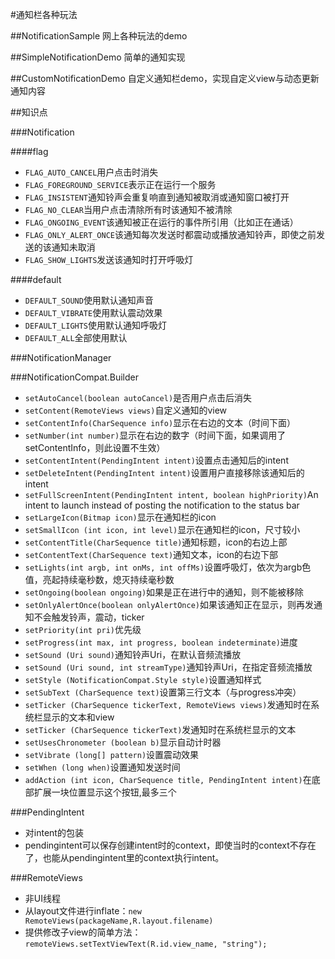 #通知栏各种玩法

##NotificationSample
网上各种玩法的demo

##SimpleNotificationDemo
简单的通知实现

##CustomNotificationDemo
自定义通知栏demo，实现自定义view与动态更新通知内容

##知识点

###Notification

####flag
- `FLAG_AUTO_CANCEL`用户点击时消失
- `FLAG_FOREGROUND_SERVICE`表示正在运行一个服务
- `FLAG_INSISTENT`通知铃声会重复响直到通知被取消或通知窗口被打开
- `FLAG_NO_CLEAR`当用户点击清除所有时该通知不被清除
- `FLAG_ONGOING_EVENT`该通知被正在运行的事件所引用（比如正在通话）
- `FLAG_ONLY_ALERT_ONCE`该通知每次发送时都震动或播放通知铃声，即使之前发送的该通知未取消
- `FLAG_SHOW_LIGHTS`发送该通知时打开呼吸灯

####default
- `DEFAULT_SOUND`使用默认通知声音
- `DEFAULT_VIBRATE`使用默认震动效果
- `DEFAULT_LIGHTS`使用默认通知呼吸灯
- `DEFAULT_ALL`全部使用默认


###NotificationManager

###NotificationCompat.Builder
- `setAutoCancel(boolean autoCancel)`是否用户点击后消失
- `setContent(RemoteViews views)`自定义通知的view
- `setContentInfo(CharSequence info)`显示在右边的文本（时间下面）
- `setNumber(int number)`显示在右边的数字（时间下面，如果调用了setContentInfo，则此设置不生效）
- `setContentIntent(PendingIntent intent)`设置点击通知后的intent
- `setDeleteIntent(PendingIntent intent)`设置用户直接移除该通知后的intent
- `setFullScreenIntent(PendingIntent intent, boolean highPriority)`An intent to launch instead of posting the notification to the status bar
- `setLargeIcon(Bitmap icon)`显示在通知栏的icon
- `setSmallIcon (int icon, int level)`显示在通知栏的icon，尺寸较小
- `setContentTitle(CharSequence title)`通知标题，icon的右边上部
- `setContentText(CharSequence text)`通知文本，icon的右边下部
- `setLights(int argb, int onMs, int offMs)`设置呼吸灯，依次为argb色值，亮起持续毫秒数，熄灭持续毫秒数
- `setOngoing(boolean ongoing)`如果是正在进行中的通知，则不能被移除
- `setOnlyAlertOnce(boolean onlyAlertOnce)`如果该通知正在显示，则再发通知不会触发铃声，震动，ticker
- `setPriority(int pri)`优先级
- `setProgress(int max, int progress, boolean indeterminate)`进度
- `setSound (Uri sound)`通知铃声Uri，在默认音频流播放
- `setSound (Uri sound, int streamType)`通知铃声Uri，在指定音频流播放
- `setStyle (NotificationCompat.Style style)`设置通知样式
- `setSubText (CharSequence text)`设置第三行文本（与progress冲突）
- `setTicker (CharSequence tickerText, RemoteViews views)`发通知时在系统栏显示的文本和view
- `setTicker (CharSequence tickerText)`发通知时在系统栏显示的文本
- `setUsesChronometer (boolean b)`显示自动计时器
- `setVibrate (long[] pattern)`设置震动效果
- `setWhen (long when)`设置通知发送时间
- `addAction (int icon, CharSequence title, PendingIntent intent)`在底部扩展一块位置显示这个按钮,最多三个

###PendingIntent
- 对intent的包装
- pendingintent可以保存创建intent时的context，即使当时的context不存在了，也能从pendingintent里的context执行intent。

###RemoteViews
- 非UI线程
- 从layout文件进行inflate：`new RemoteViews(packageName,R.layout.filename)`
- 提供修改子view的简单方法：`remoteViews.setTextViewText(R.id.view_name, "string");`